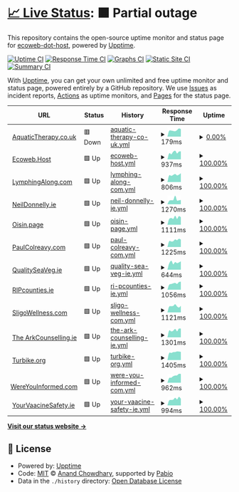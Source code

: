 # [📈 Live Status](https://ecoweb-dot-host.github.io/upptime): <!--live status--> **🟧 Partial outage**

This repository contains the open-source uptime monitor and status page for [ecoweb-dot-host](https://ecoweb-dot-host.github.io/upptime), powered by [Upptime](https://github.com/upptime/upptime).

[![Uptime CI](https://github.com/ecoweb-dot-host/upptime/workflows/Uptime%20CI/badge.svg)](https://github.com/ecoweb-dot-host/upptime/actions?query=workflow%3A%22Uptime+CI%22)
[![Response Time CI](https://github.com/ecoweb-dot-host/upptime/workflows/Response%20Time%20CI/badge.svg)](https://github.com/ecoweb-dot-host/upptime/actions?query=workflow%3A%22Response+Time+CI%22)
[![Graphs CI](https://github.com/ecoweb-dot-host/upptime/workflows/Graphs%20CI/badge.svg)](https://github.com/ecoweb-dot-host/upptime/actions?query=workflow%3A%22Graphs+CI%22)
[![Static Site CI](https://github.com/ecoweb-dot-host/upptime/workflows/Static%20Site%20CI/badge.svg)](https://github.com/ecoweb-dot-host/upptime/actions?query=workflow%3A%22Static+Site+CI%22)
[![Summary CI](https://github.com/ecoweb-dot-host/upptime/workflows/Summary%20CI/badge.svg)](https://github.com/ecoweb-dot-host/upptime/actions?query=workflow%3A%22Summary+CI%22)

With [Upptime](https://upptime.js.org), you can get your own unlimited and free uptime monitor and status page, powered entirely by a GitHub repository. We use [Issues](https://github.com/ecoweb-dot-host/upptime/issues) as incident reports, [Actions](https://github.com/ecoweb-dot-host/upptime/actions) as uptime monitors, and [Pages](https://ecoweb-dot-host.github.io/upptime) for the status page.

<!--start: status pages-->
<!-- This summary is generated by Upptime (https://github.com/upptime/upptime) -->
<!-- Do not edit this manually, your changes will be overwritten -->
<!-- prettier-ignore -->
| URL | Status | History | Response Time | Uptime |
| --- | ------ | ------- | ------------- | ------ |
| <img alt="" src="https://icons.duckduckgo.com/ip3/aquatictherapy.co.uk.ico" height="13"> [AquaticTherapy.co.uk](https://aquatictherapy.co.uk/) | 🟥 Down | [aquatic-therapy-co-uk.yml](https://github.com/ecoweb-dot-host/upptime/commits/HEAD/history/aquatic-therapy-co-uk.yml) | <details><summary><img alt="Response time graph" src="./graphs/aquatic-therapy-co-uk/response-time-week.png" height="20"> 179ms</summary><br><a href="https://ecoweb-dot-host.github.io/upptime/history/aquatic-therapy-co-uk"><img alt="Response time 1119" src="https://img.shields.io/endpoint?url=https%3A%2F%2Fraw.githubusercontent.com%2Fecoweb-dot-host%2Fupptime%2FHEAD%2Fapi%2Faquatic-therapy-co-uk%2Fresponse-time.json"></a><br><a href="https://ecoweb-dot-host.github.io/upptime/history/aquatic-therapy-co-uk"><img alt="24-hour response time 172" src="https://img.shields.io/endpoint?url=https%3A%2F%2Fraw.githubusercontent.com%2Fecoweb-dot-host%2Fupptime%2FHEAD%2Fapi%2Faquatic-therapy-co-uk%2Fresponse-time-day.json"></a><br><a href="https://ecoweb-dot-host.github.io/upptime/history/aquatic-therapy-co-uk"><img alt="7-day response time 179" src="https://img.shields.io/endpoint?url=https%3A%2F%2Fraw.githubusercontent.com%2Fecoweb-dot-host%2Fupptime%2FHEAD%2Fapi%2Faquatic-therapy-co-uk%2Fresponse-time-week.json"></a><br><a href="https://ecoweb-dot-host.github.io/upptime/history/aquatic-therapy-co-uk"><img alt="30-day response time 284" src="https://img.shields.io/endpoint?url=https%3A%2F%2Fraw.githubusercontent.com%2Fecoweb-dot-host%2Fupptime%2FHEAD%2Fapi%2Faquatic-therapy-co-uk%2Fresponse-time-month.json"></a><br><a href="https://ecoweb-dot-host.github.io/upptime/history/aquatic-therapy-co-uk"><img alt="1-year response time 1119" src="https://img.shields.io/endpoint?url=https%3A%2F%2Fraw.githubusercontent.com%2Fecoweb-dot-host%2Fupptime%2FHEAD%2Fapi%2Faquatic-therapy-co-uk%2Fresponse-time-year.json"></a></details> | <details><summary><a href="https://ecoweb-dot-host.github.io/upptime/history/aquatic-therapy-co-uk">0.00%</a></summary><a href="https://ecoweb-dot-host.github.io/upptime/history/aquatic-therapy-co-uk"><img alt="All-time uptime 86.07%" src="https://img.shields.io/endpoint?url=https%3A%2F%2Fraw.githubusercontent.com%2Fecoweb-dot-host%2Fupptime%2FHEAD%2Fapi%2Faquatic-therapy-co-uk%2Fuptime.json"></a><br><a href="https://ecoweb-dot-host.github.io/upptime/history/aquatic-therapy-co-uk"><img alt="24-hour uptime 0.00%" src="https://img.shields.io/endpoint?url=https%3A%2F%2Fraw.githubusercontent.com%2Fecoweb-dot-host%2Fupptime%2FHEAD%2Fapi%2Faquatic-therapy-co-uk%2Fuptime-day.json"></a><br><a href="https://ecoweb-dot-host.github.io/upptime/history/aquatic-therapy-co-uk"><img alt="7-day uptime 0.00%" src="https://img.shields.io/endpoint?url=https%3A%2F%2Fraw.githubusercontent.com%2Fecoweb-dot-host%2Fupptime%2FHEAD%2Fapi%2Faquatic-therapy-co-uk%2Fuptime-week.json"></a><br><a href="https://ecoweb-dot-host.github.io/upptime/history/aquatic-therapy-co-uk"><img alt="30-day uptime 15.63%" src="https://img.shields.io/endpoint?url=https%3A%2F%2Fraw.githubusercontent.com%2Fecoweb-dot-host%2Fupptime%2FHEAD%2Fapi%2Faquatic-therapy-co-uk%2Fuptime-month.json"></a><br><a href="https://ecoweb-dot-host.github.io/upptime/history/aquatic-therapy-co-uk"><img alt="1-year uptime 86.07%" src="https://img.shields.io/endpoint?url=https%3A%2F%2Fraw.githubusercontent.com%2Fecoweb-dot-host%2Fupptime%2FHEAD%2Fapi%2Faquatic-therapy-co-uk%2Fuptime-year.json"></a></details>
| <img alt="" src="https://icons.duckduckgo.com/ip3/ecoweb.host.ico" height="13"> [Ecoweb.Host](https://ecoweb.host/) | 🟩 Up | [ecoweb-host.yml](https://github.com/ecoweb-dot-host/upptime/commits/HEAD/history/ecoweb-host.yml) | <details><summary><img alt="Response time graph" src="./graphs/ecoweb-host/response-time-week.png" height="20"> 937ms</summary><br><a href="https://ecoweb-dot-host.github.io/upptime/history/ecoweb-host"><img alt="Response time 1133" src="https://img.shields.io/endpoint?url=https%3A%2F%2Fraw.githubusercontent.com%2Fecoweb-dot-host%2Fupptime%2FHEAD%2Fapi%2Fecoweb-host%2Fresponse-time.json"></a><br><a href="https://ecoweb-dot-host.github.io/upptime/history/ecoweb-host"><img alt="24-hour response time 874" src="https://img.shields.io/endpoint?url=https%3A%2F%2Fraw.githubusercontent.com%2Fecoweb-dot-host%2Fupptime%2FHEAD%2Fapi%2Fecoweb-host%2Fresponse-time-day.json"></a><br><a href="https://ecoweb-dot-host.github.io/upptime/history/ecoweb-host"><img alt="7-day response time 937" src="https://img.shields.io/endpoint?url=https%3A%2F%2Fraw.githubusercontent.com%2Fecoweb-dot-host%2Fupptime%2FHEAD%2Fapi%2Fecoweb-host%2Fresponse-time-week.json"></a><br><a href="https://ecoweb-dot-host.github.io/upptime/history/ecoweb-host"><img alt="30-day response time 891" src="https://img.shields.io/endpoint?url=https%3A%2F%2Fraw.githubusercontent.com%2Fecoweb-dot-host%2Fupptime%2FHEAD%2Fapi%2Fecoweb-host%2Fresponse-time-month.json"></a><br><a href="https://ecoweb-dot-host.github.io/upptime/history/ecoweb-host"><img alt="1-year response time 1133" src="https://img.shields.io/endpoint?url=https%3A%2F%2Fraw.githubusercontent.com%2Fecoweb-dot-host%2Fupptime%2FHEAD%2Fapi%2Fecoweb-host%2Fresponse-time-year.json"></a></details> | <details><summary><a href="https://ecoweb-dot-host.github.io/upptime/history/ecoweb-host">100.00%</a></summary><a href="https://ecoweb-dot-host.github.io/upptime/history/ecoweb-host"><img alt="All-time uptime 98.44%" src="https://img.shields.io/endpoint?url=https%3A%2F%2Fraw.githubusercontent.com%2Fecoweb-dot-host%2Fupptime%2FHEAD%2Fapi%2Fecoweb-host%2Fuptime.json"></a><br><a href="https://ecoweb-dot-host.github.io/upptime/history/ecoweb-host"><img alt="24-hour uptime 100.00%" src="https://img.shields.io/endpoint?url=https%3A%2F%2Fraw.githubusercontent.com%2Fecoweb-dot-host%2Fupptime%2FHEAD%2Fapi%2Fecoweb-host%2Fuptime-day.json"></a><br><a href="https://ecoweb-dot-host.github.io/upptime/history/ecoweb-host"><img alt="7-day uptime 100.00%" src="https://img.shields.io/endpoint?url=https%3A%2F%2Fraw.githubusercontent.com%2Fecoweb-dot-host%2Fupptime%2FHEAD%2Fapi%2Fecoweb-host%2Fuptime-week.json"></a><br><a href="https://ecoweb-dot-host.github.io/upptime/history/ecoweb-host"><img alt="30-day uptime 99.95%" src="https://img.shields.io/endpoint?url=https%3A%2F%2Fraw.githubusercontent.com%2Fecoweb-dot-host%2Fupptime%2FHEAD%2Fapi%2Fecoweb-host%2Fuptime-month.json"></a><br><a href="https://ecoweb-dot-host.github.io/upptime/history/ecoweb-host"><img alt="1-year uptime 98.44%" src="https://img.shields.io/endpoint?url=https%3A%2F%2Fraw.githubusercontent.com%2Fecoweb-dot-host%2Fupptime%2FHEAD%2Fapi%2Fecoweb-host%2Fuptime-year.json"></a></details>
| <img alt="" src="https://icons.duckduckgo.com/ip3/lymphingalong.com.ico" height="13"> [LymphingAlong.com](https://lymphingalong.com/) | 🟩 Up | [lymphing-along-com.yml](https://github.com/ecoweb-dot-host/upptime/commits/HEAD/history/lymphing-along-com.yml) | <details><summary><img alt="Response time graph" src="./graphs/lymphing-along-com/response-time-week.png" height="20"> 806ms</summary><br><a href="https://ecoweb-dot-host.github.io/upptime/history/lymphing-along-com"><img alt="Response time 1022" src="https://img.shields.io/endpoint?url=https%3A%2F%2Fraw.githubusercontent.com%2Fecoweb-dot-host%2Fupptime%2FHEAD%2Fapi%2Flymphing-along-com%2Fresponse-time.json"></a><br><a href="https://ecoweb-dot-host.github.io/upptime/history/lymphing-along-com"><img alt="24-hour response time 765" src="https://img.shields.io/endpoint?url=https%3A%2F%2Fraw.githubusercontent.com%2Fecoweb-dot-host%2Fupptime%2FHEAD%2Fapi%2Flymphing-along-com%2Fresponse-time-day.json"></a><br><a href="https://ecoweb-dot-host.github.io/upptime/history/lymphing-along-com"><img alt="7-day response time 806" src="https://img.shields.io/endpoint?url=https%3A%2F%2Fraw.githubusercontent.com%2Fecoweb-dot-host%2Fupptime%2FHEAD%2Fapi%2Flymphing-along-com%2Fresponse-time-week.json"></a><br><a href="https://ecoweb-dot-host.github.io/upptime/history/lymphing-along-com"><img alt="30-day response time 746" src="https://img.shields.io/endpoint?url=https%3A%2F%2Fraw.githubusercontent.com%2Fecoweb-dot-host%2Fupptime%2FHEAD%2Fapi%2Flymphing-along-com%2Fresponse-time-month.json"></a><br><a href="https://ecoweb-dot-host.github.io/upptime/history/lymphing-along-com"><img alt="1-year response time 1022" src="https://img.shields.io/endpoint?url=https%3A%2F%2Fraw.githubusercontent.com%2Fecoweb-dot-host%2Fupptime%2FHEAD%2Fapi%2Flymphing-along-com%2Fresponse-time-year.json"></a></details> | <details><summary><a href="https://ecoweb-dot-host.github.io/upptime/history/lymphing-along-com">100.00%</a></summary><a href="https://ecoweb-dot-host.github.io/upptime/history/lymphing-along-com"><img alt="All-time uptime 98.40%" src="https://img.shields.io/endpoint?url=https%3A%2F%2Fraw.githubusercontent.com%2Fecoweb-dot-host%2Fupptime%2FHEAD%2Fapi%2Flymphing-along-com%2Fuptime.json"></a><br><a href="https://ecoweb-dot-host.github.io/upptime/history/lymphing-along-com"><img alt="24-hour uptime 100.00%" src="https://img.shields.io/endpoint?url=https%3A%2F%2Fraw.githubusercontent.com%2Fecoweb-dot-host%2Fupptime%2FHEAD%2Fapi%2Flymphing-along-com%2Fuptime-day.json"></a><br><a href="https://ecoweb-dot-host.github.io/upptime/history/lymphing-along-com"><img alt="7-day uptime 100.00%" src="https://img.shields.io/endpoint?url=https%3A%2F%2Fraw.githubusercontent.com%2Fecoweb-dot-host%2Fupptime%2FHEAD%2Fapi%2Flymphing-along-com%2Fuptime-week.json"></a><br><a href="https://ecoweb-dot-host.github.io/upptime/history/lymphing-along-com"><img alt="30-day uptime 99.76%" src="https://img.shields.io/endpoint?url=https%3A%2F%2Fraw.githubusercontent.com%2Fecoweb-dot-host%2Fupptime%2FHEAD%2Fapi%2Flymphing-along-com%2Fuptime-month.json"></a><br><a href="https://ecoweb-dot-host.github.io/upptime/history/lymphing-along-com"><img alt="1-year uptime 98.40%" src="https://img.shields.io/endpoint?url=https%3A%2F%2Fraw.githubusercontent.com%2Fecoweb-dot-host%2Fupptime%2FHEAD%2Fapi%2Flymphing-along-com%2Fuptime-year.json"></a></details>
| <img alt="" src="https://icons.duckduckgo.com/ip3/neildonnelly.ie.ico" height="13"> [NeilDonnelly.ie](https://neildonnelly.ie/) | 🟩 Up | [neil-donnelly-ie.yml](https://github.com/ecoweb-dot-host/upptime/commits/HEAD/history/neil-donnelly-ie.yml) | <details><summary><img alt="Response time graph" src="./graphs/neil-donnelly-ie/response-time-week.png" height="20"> 1270ms</summary><br><a href="https://ecoweb-dot-host.github.io/upptime/history/neil-donnelly-ie"><img alt="Response time 1610" src="https://img.shields.io/endpoint?url=https%3A%2F%2Fraw.githubusercontent.com%2Fecoweb-dot-host%2Fupptime%2FHEAD%2Fapi%2Fneil-donnelly-ie%2Fresponse-time.json"></a><br><a href="https://ecoweb-dot-host.github.io/upptime/history/neil-donnelly-ie"><img alt="24-hour response time 1058" src="https://img.shields.io/endpoint?url=https%3A%2F%2Fraw.githubusercontent.com%2Fecoweb-dot-host%2Fupptime%2FHEAD%2Fapi%2Fneil-donnelly-ie%2Fresponse-time-day.json"></a><br><a href="https://ecoweb-dot-host.github.io/upptime/history/neil-donnelly-ie"><img alt="7-day response time 1270" src="https://img.shields.io/endpoint?url=https%3A%2F%2Fraw.githubusercontent.com%2Fecoweb-dot-host%2Fupptime%2FHEAD%2Fapi%2Fneil-donnelly-ie%2Fresponse-time-week.json"></a><br><a href="https://ecoweb-dot-host.github.io/upptime/history/neil-donnelly-ie"><img alt="30-day response time 1135" src="https://img.shields.io/endpoint?url=https%3A%2F%2Fraw.githubusercontent.com%2Fecoweb-dot-host%2Fupptime%2FHEAD%2Fapi%2Fneil-donnelly-ie%2Fresponse-time-month.json"></a><br><a href="https://ecoweb-dot-host.github.io/upptime/history/neil-donnelly-ie"><img alt="1-year response time 1610" src="https://img.shields.io/endpoint?url=https%3A%2F%2Fraw.githubusercontent.com%2Fecoweb-dot-host%2Fupptime%2FHEAD%2Fapi%2Fneil-donnelly-ie%2Fresponse-time-year.json"></a></details> | <details><summary><a href="https://ecoweb-dot-host.github.io/upptime/history/neil-donnelly-ie">100.00%</a></summary><a href="https://ecoweb-dot-host.github.io/upptime/history/neil-donnelly-ie"><img alt="All-time uptime 100.00%" src="https://img.shields.io/endpoint?url=https%3A%2F%2Fraw.githubusercontent.com%2Fecoweb-dot-host%2Fupptime%2FHEAD%2Fapi%2Fneil-donnelly-ie%2Fuptime.json"></a><br><a href="https://ecoweb-dot-host.github.io/upptime/history/neil-donnelly-ie"><img alt="24-hour uptime 100.00%" src="https://img.shields.io/endpoint?url=https%3A%2F%2Fraw.githubusercontent.com%2Fecoweb-dot-host%2Fupptime%2FHEAD%2Fapi%2Fneil-donnelly-ie%2Fuptime-day.json"></a><br><a href="https://ecoweb-dot-host.github.io/upptime/history/neil-donnelly-ie"><img alt="7-day uptime 100.00%" src="https://img.shields.io/endpoint?url=https%3A%2F%2Fraw.githubusercontent.com%2Fecoweb-dot-host%2Fupptime%2FHEAD%2Fapi%2Fneil-donnelly-ie%2Fuptime-week.json"></a><br><a href="https://ecoweb-dot-host.github.io/upptime/history/neil-donnelly-ie"><img alt="30-day uptime 100.00%" src="https://img.shields.io/endpoint?url=https%3A%2F%2Fraw.githubusercontent.com%2Fecoweb-dot-host%2Fupptime%2FHEAD%2Fapi%2Fneil-donnelly-ie%2Fuptime-month.json"></a><br><a href="https://ecoweb-dot-host.github.io/upptime/history/neil-donnelly-ie"><img alt="1-year uptime 100.00%" src="https://img.shields.io/endpoint?url=https%3A%2F%2Fraw.githubusercontent.com%2Fecoweb-dot-host%2Fupptime%2FHEAD%2Fapi%2Fneil-donnelly-ie%2Fuptime-year.json"></a></details>
| <img alt="" src="https://icons.duckduckgo.com/ip3/oisin.page.ico" height="13"> [Oisin.page](https://oisin.page) | 🟩 Up | [oisin-page.yml](https://github.com/ecoweb-dot-host/upptime/commits/HEAD/history/oisin-page.yml) | <details><summary><img alt="Response time graph" src="./graphs/oisin-page/response-time-week.png" height="20"> 1111ms</summary><br><a href="https://ecoweb-dot-host.github.io/upptime/history/oisin-page"><img alt="Response time 1159" src="https://img.shields.io/endpoint?url=https%3A%2F%2Fraw.githubusercontent.com%2Fecoweb-dot-host%2Fupptime%2FHEAD%2Fapi%2Foisin-page%2Fresponse-time.json"></a><br><a href="https://ecoweb-dot-host.github.io/upptime/history/oisin-page"><img alt="24-hour response time 1047" src="https://img.shields.io/endpoint?url=https%3A%2F%2Fraw.githubusercontent.com%2Fecoweb-dot-host%2Fupptime%2FHEAD%2Fapi%2Foisin-page%2Fresponse-time-day.json"></a><br><a href="https://ecoweb-dot-host.github.io/upptime/history/oisin-page"><img alt="7-day response time 1111" src="https://img.shields.io/endpoint?url=https%3A%2F%2Fraw.githubusercontent.com%2Fecoweb-dot-host%2Fupptime%2FHEAD%2Fapi%2Foisin-page%2Fresponse-time-week.json"></a><br><a href="https://ecoweb-dot-host.github.io/upptime/history/oisin-page"><img alt="30-day response time 1097" src="https://img.shields.io/endpoint?url=https%3A%2F%2Fraw.githubusercontent.com%2Fecoweb-dot-host%2Fupptime%2FHEAD%2Fapi%2Foisin-page%2Fresponse-time-month.json"></a><br><a href="https://ecoweb-dot-host.github.io/upptime/history/oisin-page"><img alt="1-year response time 1159" src="https://img.shields.io/endpoint?url=https%3A%2F%2Fraw.githubusercontent.com%2Fecoweb-dot-host%2Fupptime%2FHEAD%2Fapi%2Foisin-page%2Fresponse-time-year.json"></a></details> | <details><summary><a href="https://ecoweb-dot-host.github.io/upptime/history/oisin-page">100.00%</a></summary><a href="https://ecoweb-dot-host.github.io/upptime/history/oisin-page"><img alt="All-time uptime 99.97%" src="https://img.shields.io/endpoint?url=https%3A%2F%2Fraw.githubusercontent.com%2Fecoweb-dot-host%2Fupptime%2FHEAD%2Fapi%2Foisin-page%2Fuptime.json"></a><br><a href="https://ecoweb-dot-host.github.io/upptime/history/oisin-page"><img alt="24-hour uptime 100.00%" src="https://img.shields.io/endpoint?url=https%3A%2F%2Fraw.githubusercontent.com%2Fecoweb-dot-host%2Fupptime%2FHEAD%2Fapi%2Foisin-page%2Fuptime-day.json"></a><br><a href="https://ecoweb-dot-host.github.io/upptime/history/oisin-page"><img alt="7-day uptime 100.00%" src="https://img.shields.io/endpoint?url=https%3A%2F%2Fraw.githubusercontent.com%2Fecoweb-dot-host%2Fupptime%2FHEAD%2Fapi%2Foisin-page%2Fuptime-week.json"></a><br><a href="https://ecoweb-dot-host.github.io/upptime/history/oisin-page"><img alt="30-day uptime 99.95%" src="https://img.shields.io/endpoint?url=https%3A%2F%2Fraw.githubusercontent.com%2Fecoweb-dot-host%2Fupptime%2FHEAD%2Fapi%2Foisin-page%2Fuptime-month.json"></a><br><a href="https://ecoweb-dot-host.github.io/upptime/history/oisin-page"><img alt="1-year uptime 99.97%" src="https://img.shields.io/endpoint?url=https%3A%2F%2Fraw.githubusercontent.com%2Fecoweb-dot-host%2Fupptime%2FHEAD%2Fapi%2Foisin-page%2Fuptime-year.json"></a></details>
| <img alt="" src="https://icons.duckduckgo.com/ip3/paulcolreavy.com.ico" height="13"> [PaulColreavy.com](https://paulcolreavy.com/) | 🟩 Up | [paul-colreavy-com.yml](https://github.com/ecoweb-dot-host/upptime/commits/HEAD/history/paul-colreavy-com.yml) | <details><summary><img alt="Response time graph" src="./graphs/paul-colreavy-com/response-time-week.png" height="20"> 1225ms</summary><br><a href="https://ecoweb-dot-host.github.io/upptime/history/paul-colreavy-com"><img alt="Response time 1226" src="https://img.shields.io/endpoint?url=https%3A%2F%2Fraw.githubusercontent.com%2Fecoweb-dot-host%2Fupptime%2FHEAD%2Fapi%2Fpaul-colreavy-com%2Fresponse-time.json"></a><br><a href="https://ecoweb-dot-host.github.io/upptime/history/paul-colreavy-com"><img alt="24-hour response time 1298" src="https://img.shields.io/endpoint?url=https%3A%2F%2Fraw.githubusercontent.com%2Fecoweb-dot-host%2Fupptime%2FHEAD%2Fapi%2Fpaul-colreavy-com%2Fresponse-time-day.json"></a><br><a href="https://ecoweb-dot-host.github.io/upptime/history/paul-colreavy-com"><img alt="7-day response time 1225" src="https://img.shields.io/endpoint?url=https%3A%2F%2Fraw.githubusercontent.com%2Fecoweb-dot-host%2Fupptime%2FHEAD%2Fapi%2Fpaul-colreavy-com%2Fresponse-time-week.json"></a><br><a href="https://ecoweb-dot-host.github.io/upptime/history/paul-colreavy-com"><img alt="30-day response time 1217" src="https://img.shields.io/endpoint?url=https%3A%2F%2Fraw.githubusercontent.com%2Fecoweb-dot-host%2Fupptime%2FHEAD%2Fapi%2Fpaul-colreavy-com%2Fresponse-time-month.json"></a><br><a href="https://ecoweb-dot-host.github.io/upptime/history/paul-colreavy-com"><img alt="1-year response time 1226" src="https://img.shields.io/endpoint?url=https%3A%2F%2Fraw.githubusercontent.com%2Fecoweb-dot-host%2Fupptime%2FHEAD%2Fapi%2Fpaul-colreavy-com%2Fresponse-time-year.json"></a></details> | <details><summary><a href="https://ecoweb-dot-host.github.io/upptime/history/paul-colreavy-com">100.00%</a></summary><a href="https://ecoweb-dot-host.github.io/upptime/history/paul-colreavy-com"><img alt="All-time uptime 100.00%" src="https://img.shields.io/endpoint?url=https%3A%2F%2Fraw.githubusercontent.com%2Fecoweb-dot-host%2Fupptime%2FHEAD%2Fapi%2Fpaul-colreavy-com%2Fuptime.json"></a><br><a href="https://ecoweb-dot-host.github.io/upptime/history/paul-colreavy-com"><img alt="24-hour uptime 100.00%" src="https://img.shields.io/endpoint?url=https%3A%2F%2Fraw.githubusercontent.com%2Fecoweb-dot-host%2Fupptime%2FHEAD%2Fapi%2Fpaul-colreavy-com%2Fuptime-day.json"></a><br><a href="https://ecoweb-dot-host.github.io/upptime/history/paul-colreavy-com"><img alt="7-day uptime 100.00%" src="https://img.shields.io/endpoint?url=https%3A%2F%2Fraw.githubusercontent.com%2Fecoweb-dot-host%2Fupptime%2FHEAD%2Fapi%2Fpaul-colreavy-com%2Fuptime-week.json"></a><br><a href="https://ecoweb-dot-host.github.io/upptime/history/paul-colreavy-com"><img alt="30-day uptime 100.00%" src="https://img.shields.io/endpoint?url=https%3A%2F%2Fraw.githubusercontent.com%2Fecoweb-dot-host%2Fupptime%2FHEAD%2Fapi%2Fpaul-colreavy-com%2Fuptime-month.json"></a><br><a href="https://ecoweb-dot-host.github.io/upptime/history/paul-colreavy-com"><img alt="1-year uptime 100.00%" src="https://img.shields.io/endpoint?url=https%3A%2F%2Fraw.githubusercontent.com%2Fecoweb-dot-host%2Fupptime%2FHEAD%2Fapi%2Fpaul-colreavy-com%2Fuptime-year.json"></a></details>
| <img alt="" src="https://icons.duckduckgo.com/ip3/qualityseaveg.ie.ico" height="13"> [QualitySeaVeg.ie](https://qualityseaveg.ie/) | 🟩 Up | [quality-sea-veg-ie.yml](https://github.com/ecoweb-dot-host/upptime/commits/HEAD/history/quality-sea-veg-ie.yml) | <details><summary><img alt="Response time graph" src="./graphs/quality-sea-veg-ie/response-time-week.png" height="20"> 644ms</summary><br><a href="https://ecoweb-dot-host.github.io/upptime/history/quality-sea-veg-ie"><img alt="Response time 616" src="https://img.shields.io/endpoint?url=https%3A%2F%2Fraw.githubusercontent.com%2Fecoweb-dot-host%2Fupptime%2FHEAD%2Fapi%2Fquality-sea-veg-ie%2Fresponse-time.json"></a><br><a href="https://ecoweb-dot-host.github.io/upptime/history/quality-sea-veg-ie"><img alt="24-hour response time 610" src="https://img.shields.io/endpoint?url=https%3A%2F%2Fraw.githubusercontent.com%2Fecoweb-dot-host%2Fupptime%2FHEAD%2Fapi%2Fquality-sea-veg-ie%2Fresponse-time-day.json"></a><br><a href="https://ecoweb-dot-host.github.io/upptime/history/quality-sea-veg-ie"><img alt="7-day response time 644" src="https://img.shields.io/endpoint?url=https%3A%2F%2Fraw.githubusercontent.com%2Fecoweb-dot-host%2Fupptime%2FHEAD%2Fapi%2Fquality-sea-veg-ie%2Fresponse-time-week.json"></a><br><a href="https://ecoweb-dot-host.github.io/upptime/history/quality-sea-veg-ie"><img alt="30-day response time 629" src="https://img.shields.io/endpoint?url=https%3A%2F%2Fraw.githubusercontent.com%2Fecoweb-dot-host%2Fupptime%2FHEAD%2Fapi%2Fquality-sea-veg-ie%2Fresponse-time-month.json"></a><br><a href="https://ecoweb-dot-host.github.io/upptime/history/quality-sea-veg-ie"><img alt="1-year response time 616" src="https://img.shields.io/endpoint?url=https%3A%2F%2Fraw.githubusercontent.com%2Fecoweb-dot-host%2Fupptime%2FHEAD%2Fapi%2Fquality-sea-veg-ie%2Fresponse-time-year.json"></a></details> | <details><summary><a href="https://ecoweb-dot-host.github.io/upptime/history/quality-sea-veg-ie">100.00%</a></summary><a href="https://ecoweb-dot-host.github.io/upptime/history/quality-sea-veg-ie"><img alt="All-time uptime 99.95%" src="https://img.shields.io/endpoint?url=https%3A%2F%2Fraw.githubusercontent.com%2Fecoweb-dot-host%2Fupptime%2FHEAD%2Fapi%2Fquality-sea-veg-ie%2Fuptime.json"></a><br><a href="https://ecoweb-dot-host.github.io/upptime/history/quality-sea-veg-ie"><img alt="24-hour uptime 100.00%" src="https://img.shields.io/endpoint?url=https%3A%2F%2Fraw.githubusercontent.com%2Fecoweb-dot-host%2Fupptime%2FHEAD%2Fapi%2Fquality-sea-veg-ie%2Fuptime-day.json"></a><br><a href="https://ecoweb-dot-host.github.io/upptime/history/quality-sea-veg-ie"><img alt="7-day uptime 100.00%" src="https://img.shields.io/endpoint?url=https%3A%2F%2Fraw.githubusercontent.com%2Fecoweb-dot-host%2Fupptime%2FHEAD%2Fapi%2Fquality-sea-veg-ie%2Fuptime-week.json"></a><br><a href="https://ecoweb-dot-host.github.io/upptime/history/quality-sea-veg-ie"><img alt="30-day uptime 100.00%" src="https://img.shields.io/endpoint?url=https%3A%2F%2Fraw.githubusercontent.com%2Fecoweb-dot-host%2Fupptime%2FHEAD%2Fapi%2Fquality-sea-veg-ie%2Fuptime-month.json"></a><br><a href="https://ecoweb-dot-host.github.io/upptime/history/quality-sea-veg-ie"><img alt="1-year uptime 99.95%" src="https://img.shields.io/endpoint?url=https%3A%2F%2Fraw.githubusercontent.com%2Fecoweb-dot-host%2Fupptime%2FHEAD%2Fapi%2Fquality-sea-veg-ie%2Fuptime-year.json"></a></details>
| <img alt="" src="https://icons.duckduckgo.com/ip3/ripcounties.ie.ico" height="13"> [RIPcounties.ie](https://ripcounties.ie/) | 🟩 Up | [ri-pcounties-ie.yml](https://github.com/ecoweb-dot-host/upptime/commits/HEAD/history/ri-pcounties-ie.yml) | <details><summary><img alt="Response time graph" src="./graphs/ri-pcounties-ie/response-time-week.png" height="20"> 1056ms</summary><br><a href="https://ecoweb-dot-host.github.io/upptime/history/ri-pcounties-ie"><img alt="Response time 1014" src="https://img.shields.io/endpoint?url=https%3A%2F%2Fraw.githubusercontent.com%2Fecoweb-dot-host%2Fupptime%2FHEAD%2Fapi%2Fri-pcounties-ie%2Fresponse-time.json"></a><br><a href="https://ecoweb-dot-host.github.io/upptime/history/ri-pcounties-ie"><img alt="24-hour response time 1149" src="https://img.shields.io/endpoint?url=https%3A%2F%2Fraw.githubusercontent.com%2Fecoweb-dot-host%2Fupptime%2FHEAD%2Fapi%2Fri-pcounties-ie%2Fresponse-time-day.json"></a><br><a href="https://ecoweb-dot-host.github.io/upptime/history/ri-pcounties-ie"><img alt="7-day response time 1056" src="https://img.shields.io/endpoint?url=https%3A%2F%2Fraw.githubusercontent.com%2Fecoweb-dot-host%2Fupptime%2FHEAD%2Fapi%2Fri-pcounties-ie%2Fresponse-time-week.json"></a><br><a href="https://ecoweb-dot-host.github.io/upptime/history/ri-pcounties-ie"><img alt="30-day response time 1089" src="https://img.shields.io/endpoint?url=https%3A%2F%2Fraw.githubusercontent.com%2Fecoweb-dot-host%2Fupptime%2FHEAD%2Fapi%2Fri-pcounties-ie%2Fresponse-time-month.json"></a><br><a href="https://ecoweb-dot-host.github.io/upptime/history/ri-pcounties-ie"><img alt="1-year response time 1014" src="https://img.shields.io/endpoint?url=https%3A%2F%2Fraw.githubusercontent.com%2Fecoweb-dot-host%2Fupptime%2FHEAD%2Fapi%2Fri-pcounties-ie%2Fresponse-time-year.json"></a></details> | <details><summary><a href="https://ecoweb-dot-host.github.io/upptime/history/ri-pcounties-ie">100.00%</a></summary><a href="https://ecoweb-dot-host.github.io/upptime/history/ri-pcounties-ie"><img alt="All-time uptime 95.52%" src="https://img.shields.io/endpoint?url=https%3A%2F%2Fraw.githubusercontent.com%2Fecoweb-dot-host%2Fupptime%2FHEAD%2Fapi%2Fri-pcounties-ie%2Fuptime.json"></a><br><a href="https://ecoweb-dot-host.github.io/upptime/history/ri-pcounties-ie"><img alt="24-hour uptime 100.00%" src="https://img.shields.io/endpoint?url=https%3A%2F%2Fraw.githubusercontent.com%2Fecoweb-dot-host%2Fupptime%2FHEAD%2Fapi%2Fri-pcounties-ie%2Fuptime-day.json"></a><br><a href="https://ecoweb-dot-host.github.io/upptime/history/ri-pcounties-ie"><img alt="7-day uptime 100.00%" src="https://img.shields.io/endpoint?url=https%3A%2F%2Fraw.githubusercontent.com%2Fecoweb-dot-host%2Fupptime%2FHEAD%2Fapi%2Fri-pcounties-ie%2Fuptime-week.json"></a><br><a href="https://ecoweb-dot-host.github.io/upptime/history/ri-pcounties-ie"><img alt="30-day uptime 99.94%" src="https://img.shields.io/endpoint?url=https%3A%2F%2Fraw.githubusercontent.com%2Fecoweb-dot-host%2Fupptime%2FHEAD%2Fapi%2Fri-pcounties-ie%2Fuptime-month.json"></a><br><a href="https://ecoweb-dot-host.github.io/upptime/history/ri-pcounties-ie"><img alt="1-year uptime 95.52%" src="https://img.shields.io/endpoint?url=https%3A%2F%2Fraw.githubusercontent.com%2Fecoweb-dot-host%2Fupptime%2FHEAD%2Fapi%2Fri-pcounties-ie%2Fuptime-year.json"></a></details>
| <img alt="" src="https://icons.duckduckgo.com/ip3/sligowellness.com.ico" height="13"> [SligoWellness.com](https://sligowellness.com/) | 🟩 Up | [sligo-wellness-com.yml](https://github.com/ecoweb-dot-host/upptime/commits/HEAD/history/sligo-wellness-com.yml) | <details><summary><img alt="Response time graph" src="./graphs/sligo-wellness-com/response-time-week.png" height="20"> 1121ms</summary><br><a href="https://ecoweb-dot-host.github.io/upptime/history/sligo-wellness-com"><img alt="Response time 1440" src="https://img.shields.io/endpoint?url=https%3A%2F%2Fraw.githubusercontent.com%2Fecoweb-dot-host%2Fupptime%2FHEAD%2Fapi%2Fsligo-wellness-com%2Fresponse-time.json"></a><br><a href="https://ecoweb-dot-host.github.io/upptime/history/sligo-wellness-com"><img alt="24-hour response time 1080" src="https://img.shields.io/endpoint?url=https%3A%2F%2Fraw.githubusercontent.com%2Fecoweb-dot-host%2Fupptime%2FHEAD%2Fapi%2Fsligo-wellness-com%2Fresponse-time-day.json"></a><br><a href="https://ecoweb-dot-host.github.io/upptime/history/sligo-wellness-com"><img alt="7-day response time 1121" src="https://img.shields.io/endpoint?url=https%3A%2F%2Fraw.githubusercontent.com%2Fecoweb-dot-host%2Fupptime%2FHEAD%2Fapi%2Fsligo-wellness-com%2Fresponse-time-week.json"></a><br><a href="https://ecoweb-dot-host.github.io/upptime/history/sligo-wellness-com"><img alt="30-day response time 1116" src="https://img.shields.io/endpoint?url=https%3A%2F%2Fraw.githubusercontent.com%2Fecoweb-dot-host%2Fupptime%2FHEAD%2Fapi%2Fsligo-wellness-com%2Fresponse-time-month.json"></a><br><a href="https://ecoweb-dot-host.github.io/upptime/history/sligo-wellness-com"><img alt="1-year response time 1440" src="https://img.shields.io/endpoint?url=https%3A%2F%2Fraw.githubusercontent.com%2Fecoweb-dot-host%2Fupptime%2FHEAD%2Fapi%2Fsligo-wellness-com%2Fresponse-time-year.json"></a></details> | <details><summary><a href="https://ecoweb-dot-host.github.io/upptime/history/sligo-wellness-com">100.00%</a></summary><a href="https://ecoweb-dot-host.github.io/upptime/history/sligo-wellness-com"><img alt="All-time uptime 99.97%" src="https://img.shields.io/endpoint?url=https%3A%2F%2Fraw.githubusercontent.com%2Fecoweb-dot-host%2Fupptime%2FHEAD%2Fapi%2Fsligo-wellness-com%2Fuptime.json"></a><br><a href="https://ecoweb-dot-host.github.io/upptime/history/sligo-wellness-com"><img alt="24-hour uptime 100.00%" src="https://img.shields.io/endpoint?url=https%3A%2F%2Fraw.githubusercontent.com%2Fecoweb-dot-host%2Fupptime%2FHEAD%2Fapi%2Fsligo-wellness-com%2Fuptime-day.json"></a><br><a href="https://ecoweb-dot-host.github.io/upptime/history/sligo-wellness-com"><img alt="7-day uptime 100.00%" src="https://img.shields.io/endpoint?url=https%3A%2F%2Fraw.githubusercontent.com%2Fecoweb-dot-host%2Fupptime%2FHEAD%2Fapi%2Fsligo-wellness-com%2Fuptime-week.json"></a><br><a href="https://ecoweb-dot-host.github.io/upptime/history/sligo-wellness-com"><img alt="30-day uptime 100.00%" src="https://img.shields.io/endpoint?url=https%3A%2F%2Fraw.githubusercontent.com%2Fecoweb-dot-host%2Fupptime%2FHEAD%2Fapi%2Fsligo-wellness-com%2Fuptime-month.json"></a><br><a href="https://ecoweb-dot-host.github.io/upptime/history/sligo-wellness-com"><img alt="1-year uptime 99.97%" src="https://img.shields.io/endpoint?url=https%3A%2F%2Fraw.githubusercontent.com%2Fecoweb-dot-host%2Fupptime%2FHEAD%2Fapi%2Fsligo-wellness-com%2Fuptime-year.json"></a></details>
| <img alt="" src="https://icons.duckduckgo.com/ip3/thearkcounselling.ie.ico" height="13"> [The ArkCounselling.ie](https://thearkcounselling.ie/) | 🟩 Up | [the-ark-counselling-ie.yml](https://github.com/ecoweb-dot-host/upptime/commits/HEAD/history/the-ark-counselling-ie.yml) | <details><summary><img alt="Response time graph" src="./graphs/the-ark-counselling-ie/response-time-week.png" height="20"> 1301ms</summary><br><a href="https://ecoweb-dot-host.github.io/upptime/history/the-ark-counselling-ie"><img alt="Response time 1165" src="https://img.shields.io/endpoint?url=https%3A%2F%2Fraw.githubusercontent.com%2Fecoweb-dot-host%2Fupptime%2FHEAD%2Fapi%2Fthe-ark-counselling-ie%2Fresponse-time.json"></a><br><a href="https://ecoweb-dot-host.github.io/upptime/history/the-ark-counselling-ie"><img alt="24-hour response time 1251" src="https://img.shields.io/endpoint?url=https%3A%2F%2Fraw.githubusercontent.com%2Fecoweb-dot-host%2Fupptime%2FHEAD%2Fapi%2Fthe-ark-counselling-ie%2Fresponse-time-day.json"></a><br><a href="https://ecoweb-dot-host.github.io/upptime/history/the-ark-counselling-ie"><img alt="7-day response time 1301" src="https://img.shields.io/endpoint?url=https%3A%2F%2Fraw.githubusercontent.com%2Fecoweb-dot-host%2Fupptime%2FHEAD%2Fapi%2Fthe-ark-counselling-ie%2Fresponse-time-week.json"></a><br><a href="https://ecoweb-dot-host.github.io/upptime/history/the-ark-counselling-ie"><img alt="30-day response time 1310" src="https://img.shields.io/endpoint?url=https%3A%2F%2Fraw.githubusercontent.com%2Fecoweb-dot-host%2Fupptime%2FHEAD%2Fapi%2Fthe-ark-counselling-ie%2Fresponse-time-month.json"></a><br><a href="https://ecoweb-dot-host.github.io/upptime/history/the-ark-counselling-ie"><img alt="1-year response time 1165" src="https://img.shields.io/endpoint?url=https%3A%2F%2Fraw.githubusercontent.com%2Fecoweb-dot-host%2Fupptime%2FHEAD%2Fapi%2Fthe-ark-counselling-ie%2Fresponse-time-year.json"></a></details> | <details><summary><a href="https://ecoweb-dot-host.github.io/upptime/history/the-ark-counselling-ie">100.00%</a></summary><a href="https://ecoweb-dot-host.github.io/upptime/history/the-ark-counselling-ie"><img alt="All-time uptime 100.00%" src="https://img.shields.io/endpoint?url=https%3A%2F%2Fraw.githubusercontent.com%2Fecoweb-dot-host%2Fupptime%2FHEAD%2Fapi%2Fthe-ark-counselling-ie%2Fuptime.json"></a><br><a href="https://ecoweb-dot-host.github.io/upptime/history/the-ark-counselling-ie"><img alt="24-hour uptime 100.00%" src="https://img.shields.io/endpoint?url=https%3A%2F%2Fraw.githubusercontent.com%2Fecoweb-dot-host%2Fupptime%2FHEAD%2Fapi%2Fthe-ark-counselling-ie%2Fuptime-day.json"></a><br><a href="https://ecoweb-dot-host.github.io/upptime/history/the-ark-counselling-ie"><img alt="7-day uptime 100.00%" src="https://img.shields.io/endpoint?url=https%3A%2F%2Fraw.githubusercontent.com%2Fecoweb-dot-host%2Fupptime%2FHEAD%2Fapi%2Fthe-ark-counselling-ie%2Fuptime-week.json"></a><br><a href="https://ecoweb-dot-host.github.io/upptime/history/the-ark-counselling-ie"><img alt="30-day uptime 100.00%" src="https://img.shields.io/endpoint?url=https%3A%2F%2Fraw.githubusercontent.com%2Fecoweb-dot-host%2Fupptime%2FHEAD%2Fapi%2Fthe-ark-counselling-ie%2Fuptime-month.json"></a><br><a href="https://ecoweb-dot-host.github.io/upptime/history/the-ark-counselling-ie"><img alt="1-year uptime 100.00%" src="https://img.shields.io/endpoint?url=https%3A%2F%2Fraw.githubusercontent.com%2Fecoweb-dot-host%2Fupptime%2FHEAD%2Fapi%2Fthe-ark-counselling-ie%2Fuptime-year.json"></a></details>
| <img alt="" src="https://icons.duckduckgo.com/ip3/turbike.org.ico" height="13"> [Turbike.org](https://turbike.org) | 🟩 Up | [turbike-org.yml](https://github.com/ecoweb-dot-host/upptime/commits/HEAD/history/turbike-org.yml) | <details><summary><img alt="Response time graph" src="./graphs/turbike-org/response-time-week.png" height="20"> 1405ms</summary><br><a href="https://ecoweb-dot-host.github.io/upptime/history/turbike-org"><img alt="Response time 1148" src="https://img.shields.io/endpoint?url=https%3A%2F%2Fraw.githubusercontent.com%2Fecoweb-dot-host%2Fupptime%2FHEAD%2Fapi%2Fturbike-org%2Fresponse-time.json"></a><br><a href="https://ecoweb-dot-host.github.io/upptime/history/turbike-org"><img alt="24-hour response time 1290" src="https://img.shields.io/endpoint?url=https%3A%2F%2Fraw.githubusercontent.com%2Fecoweb-dot-host%2Fupptime%2FHEAD%2Fapi%2Fturbike-org%2Fresponse-time-day.json"></a><br><a href="https://ecoweb-dot-host.github.io/upptime/history/turbike-org"><img alt="7-day response time 1405" src="https://img.shields.io/endpoint?url=https%3A%2F%2Fraw.githubusercontent.com%2Fecoweb-dot-host%2Fupptime%2FHEAD%2Fapi%2Fturbike-org%2Fresponse-time-week.json"></a><br><a href="https://ecoweb-dot-host.github.io/upptime/history/turbike-org"><img alt="30-day response time 1352" src="https://img.shields.io/endpoint?url=https%3A%2F%2Fraw.githubusercontent.com%2Fecoweb-dot-host%2Fupptime%2FHEAD%2Fapi%2Fturbike-org%2Fresponse-time-month.json"></a><br><a href="https://ecoweb-dot-host.github.io/upptime/history/turbike-org"><img alt="1-year response time 1148" src="https://img.shields.io/endpoint?url=https%3A%2F%2Fraw.githubusercontent.com%2Fecoweb-dot-host%2Fupptime%2FHEAD%2Fapi%2Fturbike-org%2Fresponse-time-year.json"></a></details> | <details><summary><a href="https://ecoweb-dot-host.github.io/upptime/history/turbike-org">100.00%</a></summary><a href="https://ecoweb-dot-host.github.io/upptime/history/turbike-org"><img alt="All-time uptime 98.44%" src="https://img.shields.io/endpoint?url=https%3A%2F%2Fraw.githubusercontent.com%2Fecoweb-dot-host%2Fupptime%2FHEAD%2Fapi%2Fturbike-org%2Fuptime.json"></a><br><a href="https://ecoweb-dot-host.github.io/upptime/history/turbike-org"><img alt="24-hour uptime 100.00%" src="https://img.shields.io/endpoint?url=https%3A%2F%2Fraw.githubusercontent.com%2Fecoweb-dot-host%2Fupptime%2FHEAD%2Fapi%2Fturbike-org%2Fuptime-day.json"></a><br><a href="https://ecoweb-dot-host.github.io/upptime/history/turbike-org"><img alt="7-day uptime 100.00%" src="https://img.shields.io/endpoint?url=https%3A%2F%2Fraw.githubusercontent.com%2Fecoweb-dot-host%2Fupptime%2FHEAD%2Fapi%2Fturbike-org%2Fuptime-week.json"></a><br><a href="https://ecoweb-dot-host.github.io/upptime/history/turbike-org"><img alt="30-day uptime 99.95%" src="https://img.shields.io/endpoint?url=https%3A%2F%2Fraw.githubusercontent.com%2Fecoweb-dot-host%2Fupptime%2FHEAD%2Fapi%2Fturbike-org%2Fuptime-month.json"></a><br><a href="https://ecoweb-dot-host.github.io/upptime/history/turbike-org"><img alt="1-year uptime 98.44%" src="https://img.shields.io/endpoint?url=https%3A%2F%2Fraw.githubusercontent.com%2Fecoweb-dot-host%2Fupptime%2FHEAD%2Fapi%2Fturbike-org%2Fuptime-year.json"></a></details>
| <img alt="" src="https://icons.duckduckgo.com/ip3/wereyouinformed.com.ico" height="13"> [WereYouInformed.com](https://wereyouinformed.com/) | 🟩 Up | [were-you-informed-com.yml](https://github.com/ecoweb-dot-host/upptime/commits/HEAD/history/were-you-informed-com.yml) | <details><summary><img alt="Response time graph" src="./graphs/were-you-informed-com/response-time-week.png" height="20"> 962ms</summary><br><a href="https://ecoweb-dot-host.github.io/upptime/history/were-you-informed-com"><img alt="Response time 2584" src="https://img.shields.io/endpoint?url=https%3A%2F%2Fraw.githubusercontent.com%2Fecoweb-dot-host%2Fupptime%2FHEAD%2Fapi%2Fwere-you-informed-com%2Fresponse-time.json"></a><br><a href="https://ecoweb-dot-host.github.io/upptime/history/were-you-informed-com"><img alt="24-hour response time 920" src="https://img.shields.io/endpoint?url=https%3A%2F%2Fraw.githubusercontent.com%2Fecoweb-dot-host%2Fupptime%2FHEAD%2Fapi%2Fwere-you-informed-com%2Fresponse-time-day.json"></a><br><a href="https://ecoweb-dot-host.github.io/upptime/history/were-you-informed-com"><img alt="7-day response time 962" src="https://img.shields.io/endpoint?url=https%3A%2F%2Fraw.githubusercontent.com%2Fecoweb-dot-host%2Fupptime%2FHEAD%2Fapi%2Fwere-you-informed-com%2Fresponse-time-week.json"></a><br><a href="https://ecoweb-dot-host.github.io/upptime/history/were-you-informed-com"><img alt="30-day response time 985" src="https://img.shields.io/endpoint?url=https%3A%2F%2Fraw.githubusercontent.com%2Fecoweb-dot-host%2Fupptime%2FHEAD%2Fapi%2Fwere-you-informed-com%2Fresponse-time-month.json"></a><br><a href="https://ecoweb-dot-host.github.io/upptime/history/were-you-informed-com"><img alt="1-year response time 2584" src="https://img.shields.io/endpoint?url=https%3A%2F%2Fraw.githubusercontent.com%2Fecoweb-dot-host%2Fupptime%2FHEAD%2Fapi%2Fwere-you-informed-com%2Fresponse-time-year.json"></a></details> | <details><summary><a href="https://ecoweb-dot-host.github.io/upptime/history/were-you-informed-com">100.00%</a></summary><a href="https://ecoweb-dot-host.github.io/upptime/history/were-you-informed-com"><img alt="All-time uptime 79.77%" src="https://img.shields.io/endpoint?url=https%3A%2F%2Fraw.githubusercontent.com%2Fecoweb-dot-host%2Fupptime%2FHEAD%2Fapi%2Fwere-you-informed-com%2Fuptime.json"></a><br><a href="https://ecoweb-dot-host.github.io/upptime/history/were-you-informed-com"><img alt="24-hour uptime 100.00%" src="https://img.shields.io/endpoint?url=https%3A%2F%2Fraw.githubusercontent.com%2Fecoweb-dot-host%2Fupptime%2FHEAD%2Fapi%2Fwere-you-informed-com%2Fuptime-day.json"></a><br><a href="https://ecoweb-dot-host.github.io/upptime/history/were-you-informed-com"><img alt="7-day uptime 100.00%" src="https://img.shields.io/endpoint?url=https%3A%2F%2Fraw.githubusercontent.com%2Fecoweb-dot-host%2Fupptime%2FHEAD%2Fapi%2Fwere-you-informed-com%2Fuptime-week.json"></a><br><a href="https://ecoweb-dot-host.github.io/upptime/history/were-you-informed-com"><img alt="30-day uptime 99.81%" src="https://img.shields.io/endpoint?url=https%3A%2F%2Fraw.githubusercontent.com%2Fecoweb-dot-host%2Fupptime%2FHEAD%2Fapi%2Fwere-you-informed-com%2Fuptime-month.json"></a><br><a href="https://ecoweb-dot-host.github.io/upptime/history/were-you-informed-com"><img alt="1-year uptime 79.77%" src="https://img.shields.io/endpoint?url=https%3A%2F%2Fraw.githubusercontent.com%2Fecoweb-dot-host%2Fupptime%2FHEAD%2Fapi%2Fwere-you-informed-com%2Fuptime-year.json"></a></details>
| <img alt="" src="https://icons.duckduckgo.com/ip3/yourvaccinesafety.ie.ico" height="13"> [YourVaacineSafety.ie](https://yourvaccinesafety.ie/) | 🟩 Up | [your-vaacine-safety-ie.yml](https://github.com/ecoweb-dot-host/upptime/commits/HEAD/history/your-vaacine-safety-ie.yml) | <details><summary><img alt="Response time graph" src="./graphs/your-vaacine-safety-ie/response-time-week.png" height="20"> 994ms</summary><br><a href="https://ecoweb-dot-host.github.io/upptime/history/your-vaacine-safety-ie"><img alt="Response time 912" src="https://img.shields.io/endpoint?url=https%3A%2F%2Fraw.githubusercontent.com%2Fecoweb-dot-host%2Fupptime%2FHEAD%2Fapi%2Fyour-vaacine-safety-ie%2Fresponse-time.json"></a><br><a href="https://ecoweb-dot-host.github.io/upptime/history/your-vaacine-safety-ie"><img alt="24-hour response time 788" src="https://img.shields.io/endpoint?url=https%3A%2F%2Fraw.githubusercontent.com%2Fecoweb-dot-host%2Fupptime%2FHEAD%2Fapi%2Fyour-vaacine-safety-ie%2Fresponse-time-day.json"></a><br><a href="https://ecoweb-dot-host.github.io/upptime/history/your-vaacine-safety-ie"><img alt="7-day response time 994" src="https://img.shields.io/endpoint?url=https%3A%2F%2Fraw.githubusercontent.com%2Fecoweb-dot-host%2Fupptime%2FHEAD%2Fapi%2Fyour-vaacine-safety-ie%2Fresponse-time-week.json"></a><br><a href="https://ecoweb-dot-host.github.io/upptime/history/your-vaacine-safety-ie"><img alt="30-day response time 997" src="https://img.shields.io/endpoint?url=https%3A%2F%2Fraw.githubusercontent.com%2Fecoweb-dot-host%2Fupptime%2FHEAD%2Fapi%2Fyour-vaacine-safety-ie%2Fresponse-time-month.json"></a><br><a href="https://ecoweb-dot-host.github.io/upptime/history/your-vaacine-safety-ie"><img alt="1-year response time 912" src="https://img.shields.io/endpoint?url=https%3A%2F%2Fraw.githubusercontent.com%2Fecoweb-dot-host%2Fupptime%2FHEAD%2Fapi%2Fyour-vaacine-safety-ie%2Fresponse-time-year.json"></a></details> | <details><summary><a href="https://ecoweb-dot-host.github.io/upptime/history/your-vaacine-safety-ie">100.00%</a></summary><a href="https://ecoweb-dot-host.github.io/upptime/history/your-vaacine-safety-ie"><img alt="All-time uptime 99.99%" src="https://img.shields.io/endpoint?url=https%3A%2F%2Fraw.githubusercontent.com%2Fecoweb-dot-host%2Fupptime%2FHEAD%2Fapi%2Fyour-vaacine-safety-ie%2Fuptime.json"></a><br><a href="https://ecoweb-dot-host.github.io/upptime/history/your-vaacine-safety-ie"><img alt="24-hour uptime 100.00%" src="https://img.shields.io/endpoint?url=https%3A%2F%2Fraw.githubusercontent.com%2Fecoweb-dot-host%2Fupptime%2FHEAD%2Fapi%2Fyour-vaacine-safety-ie%2Fuptime-day.json"></a><br><a href="https://ecoweb-dot-host.github.io/upptime/history/your-vaacine-safety-ie"><img alt="7-day uptime 100.00%" src="https://img.shields.io/endpoint?url=https%3A%2F%2Fraw.githubusercontent.com%2Fecoweb-dot-host%2Fupptime%2FHEAD%2Fapi%2Fyour-vaacine-safety-ie%2Fuptime-week.json"></a><br><a href="https://ecoweb-dot-host.github.io/upptime/history/your-vaacine-safety-ie"><img alt="30-day uptime 100.00%" src="https://img.shields.io/endpoint?url=https%3A%2F%2Fraw.githubusercontent.com%2Fecoweb-dot-host%2Fupptime%2FHEAD%2Fapi%2Fyour-vaacine-safety-ie%2Fuptime-month.json"></a><br><a href="https://ecoweb-dot-host.github.io/upptime/history/your-vaacine-safety-ie"><img alt="1-year uptime 99.99%" src="https://img.shields.io/endpoint?url=https%3A%2F%2Fraw.githubusercontent.com%2Fecoweb-dot-host%2Fupptime%2FHEAD%2Fapi%2Fyour-vaacine-safety-ie%2Fuptime-year.json"></a></details>

<!--end: status pages-->

[**Visit our status website →**](https://ecoweb-dot-host.github.io/upptime)

## 📄 License

- Powered by: [Upptime](https://github.com/upptime/upptime)
- Code: [MIT](./LICENSE) © [Anand Chowdhary](https://anandchowdhary.com), supported by [Pabio](https://pabio.com)
- Data in the `./history` directory: [Open Database License](https://opendatacommons.org/licenses/odbl/1-0/)
